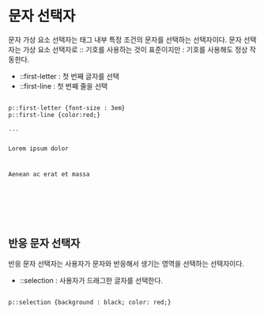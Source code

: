 # 문자 선택자

문자 가상 요소 선택자는 태그 내부 특정 조건의 문자를 선택하는 선택자이다. 문자 선택자는 가상 요소 선택자로 :: 기호를 사용하는 것이 표준이지만 : 기호를 사용해도 정상 작동한다.

- ::first-letter : 첫 번째 글자를 선택
- ::first-line : 첫 번째 줄을 선택

<pre>
<code>
p::first-letter {font-size : 3em}
p::first-line {color:red;}

...

<p>Lorem ipsum dolor</p>
<p>Aenean ac erat et massa</p>

</code>
</pre>

<br>

## 반응 문자 선택자

반응 문자 선택자는 사용자가 문자와 반응해서 생기는 영역을 선택하는 선택자이다.

- ::selection : 사용자가 드래그한 글자를 선택한다.

<pre>
<code>
p::selection {background : black; color: red;}
</code>
</pre>
